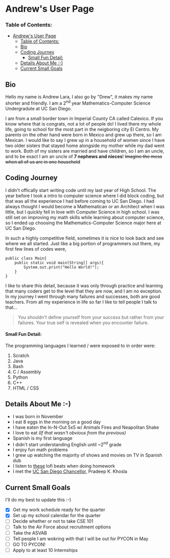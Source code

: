 # Andrew's User Page
### Table of Contents:
- [Andrew's User Page](#andrews-user-page)
    - [Table of Contents:](#table-of-contents)
  - [Bio](#bio)
  - [Coding Journey](#coding-journey)
      - [Small Fun Detail:](#small-fun-detail)
  - [Details About Me :-)](#details-about-me--)
  - [Current Small Goals](#current-small-goals)

## Bio

Hello my name is Andrew Lara, I also go by "Drew", it makes my name shorter and friendly. I am a 2<sup>nd</sup> year Mathematics-Computer Science Undergradute at UC San Diego. 

I am from a small border town in Imperial County CA called Calexico. If you know where that is congrats, not a lot of people do! I lived there my whole life, going to school for the most part in the neigboring city El Centro. My parents on the other hand were born in Mexico and grew up there, so I am Mexican. I would like to say I grew up in a household of women since I have two older sisters that stayed home alongside my mother while my dad went to work. Both of my sisters are married and have children, so I am an uncle, and to be exact I am an uncle of **7 nephews and nieces**! ~~Imagine the mess when all of us are in one household~~

## Coding Journey

I didn't offically start writing code until my last year of High School. The year before I took a intro to computer science where I did block coding, but that was all the experience I had before coming to UC San Diego. I had always thought I would become a Mathematican or an Architect when I was little, but I quickly fell in love with Computer Science in high school. I was still set on improving my math skills while learning about computer science, so I ended up choosing the Mathematics-Computer Science major here at UC San Diego. 

In such a highly competitive field, sometimes it is nice to look back and see where we all started. Just like a big portion of programmers out there, my first few lines of codes were,

```
public class Main{
    public static void main(String[] args){
        System.out.print("Hello World!");
    }
}
```
I like to share this detail, because it was only through practice and learning that many coders get to the level that they are now, and I am no exception. In my journey I went through many failures and successes, both are good teachers. From all my experience in life so far I  like to tell people I talk to that...
>You shouldn't define yourself from your success but rather from your failures. Your true self is revealed when you encounter failure. 

#### Small Fun Detail:

The programming languages I learned / were exposed to in order were:

1. Scratch
2. Java
3. Bash
4. C / Assembly
5. Python
6. C++
7. HTML / CSS


## Details About Me :-)

- I was born in November
- I eat 8 eggs in the morning on a good day
- I have eaten the In-N-Out 5x5 w/ Animals Fires and Neapolitan Shake
- I love to eat _(If that wasn't obvious from the previous)_
- Spanish is my first language
- I didn't start understanding English until ~2<sup>nd</sup> grade
- I enjoy fun math problems
- I grew up watching the majority of shows and movies on TV in Spanish dub
- I listen to [these](https://www.youtube.com/watch?v=jfKfPfyJRdk) lofi beats when doing homework
- I met the [UC San Diego Chancellor](IMG_3601.jpg), Pradeep K. Khosla

## Current Small Goals

I'll do my best to update this :-)

- [x] Get my work schedule ready for the quarter
- [x] Set up my school calendar for the quarter
- [ ] Decide whether or not to take CSE 101
- [ ] Talk to the Air Force about recruitment options
- [ ] Take the ASVAB
- [ ] Tell people I am wokring with that I will be out for PYCON in May
- [ ] GO TO PYCON!
- [ ] Apply to at least 10 Internships
